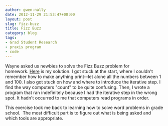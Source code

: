 ```yaml
---
author: gwen-nally
date: 2012-11-29 21:53:47+00:00
layout: post
slug: fizz-buzz
title: Fizz Buzz
category: blog
tags:
- Grad Student Research
- praxis program
- code
---
```


Wayne asked us newbies to solve the Fizz Buzz problem for homework. [Here](https://github.com/egnally/Ruby/blob/master/homework.rb) is my solution. I got stuck at the start, where I couldn't remember how to make anything print--let alone all the numbers between 1 and 100. I also got stuck on how and where to introduce the iterative step. I find the way computers "count" to be quite confusing. Then, I wrote a program that ran indefinitely because I had the iterative step in the wrong spot. It hadn't occurred to me that computers read programs in order.

This exercise took me back to learning how to solve word problems in grade school.  The most difficult part is to figure out what is being asked and which tools are appropriate.
